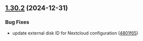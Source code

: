 ## [1.30.2](https://github.com/arpanrec/home-lab/compare/1.30.1...1.30.2) (2024-12-31)


### Bug Fixes

* update external disk ID for Nextcloud configuration ([4801f65](https://github.com/arpanrec/home-lab/commit/4801f65a6cbff9c1731c9909dd2c861458c4ffcf))
